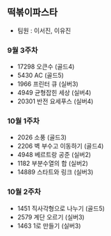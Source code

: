 ## 떡볶이파스타
- 팀원 : 이서진, 이유진

### 9월 3주차
- 17298 오큰수 (골드4)
- 5430 AC (골드5)
- 1966 프린터 큐 (실버3)
- 4949 균형잡힌 세상 (실버4)
- 20301 반전 요세푸스 (실버4)

### 10월 1주차
- 2026 소풍 (골드3)
- 2206 벽 부수고 이동하기 (골드4)
- 4948 베르트랑 공준 (실버2)
- 1182 부분수열의 합 (실버2)
- 14889 스타트와 링크 (실버3)

### 10월 2주차
- 1451 직사각형으로 나누기 (골드5)
- 2579 계단 오르기 (실버3)
- 1463 1로 만들기 (실버3)
